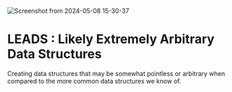 ![Screenshot from 2024-05-08 15-30-37](https://github.com/dtsivkovski/leads/assets/89223402/69863468-750a-4990-95c1-1494d4904b1e)
# LEADS : Likely Extremely Arbitrary Data Structures

Creating data structures that may be somewhat pointless or arbitrary when compared to the more common data structures we know of.


